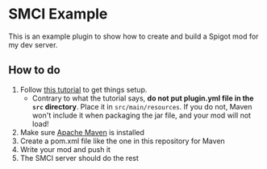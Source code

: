 # SMCI Example

This is an example plugin to show how to create and build a Spigot mod for my dev server.

## How to do

1. Follow [this tutorial](https://www.spigotmc.org/wiki/creating-a-blank-spigot-plugin-in-intellijidea/) to get things setup.
    * Contrary to what the tutorial says, **do not put plugin.yml file in the `src` directory**. Place it in 
    `src/main/resources`. If you do not, Maven won't include it when packaging the jar file, and your mod
    will not load!
2. Make sure [Apache Maven](https://maven.apache.org/) is installed
3. Create a pom.xml file like the one in this repository for Maven
4. Write your mod and push it
5. The SMCI server should do the rest